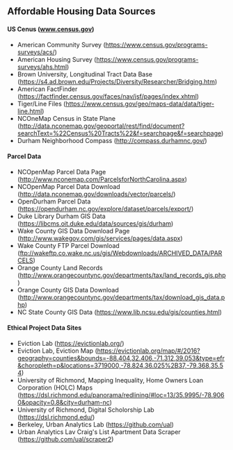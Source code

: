 ## Affordable Housing Data Sources

#### US Cenus (www.census.gov)

* American Community Survey (https://www.census.gov/programs-surveys/acs/)
* American Housing Survey (https://www.census.gov/programs-surveys/ahs.html)
* Brown University, Longitudinal Tract Data Base (https://s4.ad.brown.edu/Projects/Diversity/Researcher/Bridging.htm)
* American FactFinder (https://factfinder.census.gov/faces/nav/jsf/pages/index.xhtml)
* Tiger/Line Files (https://www.census.gov/geo/maps-data/data/tiger-line.html)
* NCOneMap Census in State Plane (http://data.nconemap.gov/geoportal/rest/find/document?searchText=%22Census%20Tracts%22&f=searchpage&f=searchpage)
* Durham Neighborhood Compass (http://compass.durhamnc.gov/)

#### Parcel Data

* NCOpenMap Parcel Data Page (http://www.nconemap.com/ParcelsforNorthCarolina.aspx)
* NCOpenMap Parcel Data Download (http://data.nconemap.gov/downloads/vector/parcels/)
* OpenDurham Parcel Data (https://opendurham.nc.gov/explore/dataset/parcels/export/)
* Duke Library Durham GIS Data (https://libcms.oit.duke.edu/data/sources/gis/durham)
* Wake County GIS Data Download Page (http://www.wakegov.com/gis/services/pages/data.aspx)
* Wake County FTP Parcel Download (ftp://wakeftp.co.wake.nc.us/gis/Webdownloads/ARCHIVED_DATA/PARCELS)
* Orange County Land Records (http://www.orangecountync.gov/departments/tax/land_records_gis.php)
* Orange County GIS Data Download (http://www.orangecountync.gov/departments/tax/download_gis_data.php)
* NC State County GIS Data (https://www.lib.ncsu.edu/gis/counties.html)

#### Ethical Project Data Sites
* Eviction Lab (https://evictionlab.org/)
* Eviction Lab, Eviction Map (https://evictionlab.org/map/#/2016?geography=counties&bounds=-88.404,32.406,-71.312,39.053&type=efr&choropleth=p&locations=3719000,-78.824,36.025%2B37,-79.368,35.54)
* University of Richmond, Mapping Inequality, Home Owners Loan Corporation (HOLC) Maps (https://dsl.richmond.edu/panorama/redlining/#loc=13/35.9995/-78.9060&opacity=0.8&city=durham-nc)
* University of Richmond, Digital Scholorship Lab (https://dsl.richmond.edu/)
* Berkeley, Urban Analytics Lab (https://github.com/ual)
* Urban Analytics Lav Craig's List Apartment Data Scraper (https://github.com/ual/scraper2)

